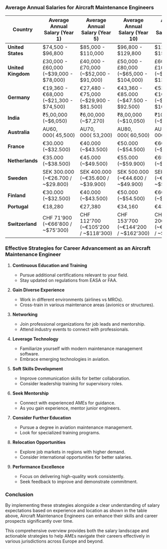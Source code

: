### Average Annual Salaries for Aircraft Maintenance Engineers

| **Country**         | **Average Annual Salary (Year 1)** | **Average Annual Salary (Year 5)** | **Average Annual Salary (Year 10)** | **Average Annual Salary (Year 20)** |
|---------------------|------------------------------------|-------------------------------------|--------------------------------------|---------------------------------------|
| **United States**    | $74,500 - $96,800                 | $85,000 - $110,000                 | $96,800 - $129,800                   | $110,000 - $150,000                   |
| **United Kingdom**   | £30,000 - £60,000 (~$39,000 - $78,000) | £40,000 - £70,000 (~$52,000 - $91,000) | £50,000 - £80,000 (~$65,000 - $104,000) | £60,000 - £100,000 (~$78,000 - $130,000) |
| **Germany**          | €19,360 - €68,000 (~$21,300 - $74,500) | €27,480 - €75,000 (~$29,900 - $81.500) | €43,360 - €85.000 (~$47.500 - $92.500) | €53,120 - €100.000 (~$57.500 - $108.500) |
| **India**            | ₹5,00,000 (~$6,050)               | ₹6,00,000 (~$7,270)                | ₹8,00,000 (~$10,050)                 | ₹10,00,000 (~$12,700)                |
| **Australia**        | AU$60,000 (~$45,500)              | AU$70,000 (~$53,200)               | AU$80,000 (~$60,500)                 | AU$90,000 (~$68,500)                  |
| **France**           | €30.000 (~$32.500)                 | €40.000 (~$43.500)                  | €50.000 (~$54.500)                   | €60.000 (~$65.500)                    |
| **Netherlands**      | €35.000 (~$38.500)                  | €45.000 (~$49.500)                  | €55.000 (~$59.900)                   | €65.000 (~$70.500)                    |
| **Sweden**           | SEK 300.000 (~€26.700 / ~$29.800)   | SEK 400.000 (~€35.600 / ~$39.900)   | SEK 500.000 (~€44.600 / ~$49.900)    | SEK 600.000 (~€53.600 / ~$59.900)     |
| **Finland**          | €30.000 (~$32.500)                 | €40.000 (~$43.500)                  | €50.000 (~$54.500)                   | €60.000 (~$65.500)                    |
| **Portugal**         | €18,280                            | €27,380                             | €34,160                              | €43,340                               |
| **Switzerland**      | CHF 71'900 (~€66'800 / ~$75'300)   | CHF 112'700 (~€105'200 / ~$118'300)| CHF 153'700 (~€144'200 / ~$162'300)| CHF 206'100 (~€195'200 / ~$220'800)|

### Effective Strategies for Career Advancement as an Aircraft Maintenance Engineer

1. **Continuous Education and Training**
   - Pursue additional certifications relevant to your field.
   - Stay updated on regulations from EASA or FAA.

2. **Gain Diverse Experience**
   - Work in different environments (airlines vs MROs).
   - Cross-train in various maintenance areas (avionics or structures).

3. **Networking**
   - Join professional organizations for job leads and mentorship.
   - Attend industry events to connect with professionals.

4. **Leverage Technology**
   - Familiarize yourself with modern maintenance management software.
   - Embrace emerging technologies in aviation.

5. **Soft Skills Development**
   - Improve communication skills for better collaboration.
   - Consider leadership training for supervisory roles.

6. **Seek Mentorship**
   - Connect with experienced AMEs for guidance.
   - As you gain experience, mentor junior engineers.

7. **Consider Further Education**
   - Pursue a degree in aviation maintenance management.
   - Look for specialized training programs.

8. **Relocation Opportunities**
   - Explore job markets in regions with higher demand.
   - Consider international opportunities for better salaries.

9. **Performance Excellence**
   - Focus on delivering high-quality work consistently.
   - Seek feedback to improve and demonstrate commitment.

### Conclusion
By implementing these strategies alongside a clear understanding of salary expectations based on experience and location as shown in the table above, Aircraft Maintenance Engineers can enhance their skills and career prospects significantly over time.

This comprehensive overview provides both the salary landscape and actionable strategies to help AMEs navigate their careers effectively in various jurisdictions across Europe and beyond.
